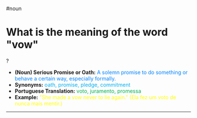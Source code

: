 #noun

# What is the meaning of the word "vow"
?
* **(Noun) Serious Promise or Oath:** <span style="color:rgb(0, 132, 255)">A solemn promise to do something or behave a certain way, especially formally.</span>
* **Synonyms:** <span style="color:rgb(0, 176, 240)">oath, promise, pledge, commitment</span>
* **Portuguese Translation:** <span style="color:rgb(0, 176, 80)">voto, juramento, promessa</span>
* **Example:** <span style="color:rgb(255, 255, 0)">"She made a vow never to lie again." (Ela fez um voto de nunca mais mentir.)</span>
---
<!--SR:!2025-06-24,15,290-->
